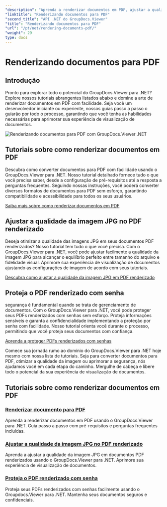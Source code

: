 ```yaml
---
"description": "Aprenda a renderizar documentos em PDF, ajustar a qualidade da imagem JPG e proteger PDFs com senhas usando os tutoriais do GroupDocs.Viewer para .NET."
"linktitle": "Renderizando documentos para PDF"
"second_title": "API .NET do GroupDocs.Viewer"
"title": "Renderizando documentos para PDF"
"url": "/pt/net/rendering-documents-pdf/"
"weight": 29
type: docs
---
```

# Renderizando documentos para PDF


## Introdução

Pronto para explorar todo o potencial do GroupDocs.Viewer para .NET? Explore nossos tutoriais abrangentes listados abaixo e domine a arte de renderizar documentos em PDF com facilidade. Seja você um desenvolvedor iniciante ou experiente, nossos guias passo a passo o guiarão por todo o processo, garantindo que você tenha as habilidades necessárias para aprimorar sua experiência de visualização de documentos.

![Renderizando documentos para PDF com GroupDocs.Viewer .NET](/viewer/rendering-documents-pdf/image.png)

## Tutoriais sobre como renderizar documentos em PDF

Descubra como converter documentos para PDF com facilidade usando o GroupDocs.Viewer para .NET. Nosso tutorial detalhado fornece tudo o que você precisa saber, desde a configuração de pré-requisitos até a resposta a perguntas frequentes. Seguindo nossas instruções, você poderá converter diversos formatos de documentos para PDF sem esforço, garantindo compatibilidade e acessibilidade para todos os seus usuários.

[Saiba mais sobre como renderizar documentos em PDF](./render-to-pdf/)

## Ajustar a qualidade da imagem JPG no PDF renderizado

Deseja otimizar a qualidade das imagens JPG em seus documentos PDF renderizados? Nosso tutorial tem tudo o que você precisa. Com o GroupDocs.Viewer para .NET, você pode ajustar facilmente a qualidade da imagem JPG para alcançar o equilíbrio perfeito entre tamanho do arquivo e fidelidade visual. Aprimore sua experiência de visualização de documentos ajustando as configurações de imagem de acordo com seus tutoriais.

[Descubra como ajustar a qualidade da imagem JPG em PDF renderizado](./adjust-jpg-quality-pdf/)

## Proteja o PDF renderizado com senha

segurança é fundamental quando se trata de gerenciamento de documentos. Com o GroupDocs.Viewer para .NET, você pode proteger seus PDFs renderizados com senhas sem esforço. Proteja informações sensíveis e garanta a confidencialidade implementando a proteção por senha com facilidade. Nosso tutorial orienta você durante o processo, permitindo que você proteja seus documentos com confiança.

[Aprenda a proteger PDFs renderizados com senhas](./protect-pdf/)

Comece sua jornada rumo ao domínio do GroupDocs.Viewer para .NET hoje mesmo com nossa lista de tutoriais. Seja para converter documentos para PDF, otimizar a qualidade da imagem ou aprimorar a segurança, nós ajudamos você em cada etapa do caminho. Mergulhe de cabeça e libere todo o potencial da sua experiência de visualização de documentos.
## Tutoriais sobre como renderizar documentos em PDF
### [Renderizar documento para PDF](./render-to-pdf/)
Aprenda a renderizar documentos em PDF usando o GroupDocs.Viewer para .NET. Guia passo a passo com pré-requisitos e perguntas frequentes incluídas.
### [Ajustar a qualidade da imagem JPG no PDF renderizado](./adjust-jpg-quality-pdf/)
Aprenda a ajustar a qualidade da imagem JPG em documentos PDF renderizados usando o GroupDocs.Viewer para .NET. Aprimore sua experiência de visualização de documentos.
### [Proteja o PDF renderizado com senha](./protect-pdf/)
Proteja seus PDFs renderizados com senhas facilmente usando o Groupdocs.Viewer para .NET. Mantenha seus documentos seguros e confidenciais.